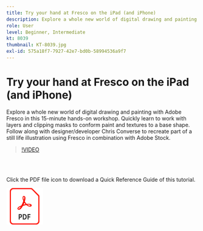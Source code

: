 ```yaml
---
title: Try your hand at Fresco on the iPad (and iPhone)
description: Explore a whole new world of digital drawing and painting with Adobe Fresco in this 15-minute hands-on workshop
role: User
level: Beginner, Intermediate
kt: 8039
thumbnail: KT-8039.jpg
exl-id: 575a18f7-7927-42e7-bd0b-58994536a9f7
---
```

# Try your hand at Fresco on the iPad (and iPhone)

Explore a whole new world of digital drawing and painting with Adobe Fresco in this 15-minute hands-on workshop. Quickly learn to work with layers and clipping masks to conform paint and textures to a base shape. Follow along with designer/developer Chris Converse to recreate part of a still life illustration using Fresco in combination with Adobe Stock.

>[!VIDEO](https://video.tv.adobe.com/v/333804?hidetitle=true)

<br>&nbsp;

Click the PDF file icon to download a Quick Reference Guide of this tutorial.

[![PDF File Icon](../assets/acrobat_PDF_96.png)](../quick-reference/Frescoworkshop.pdf)
